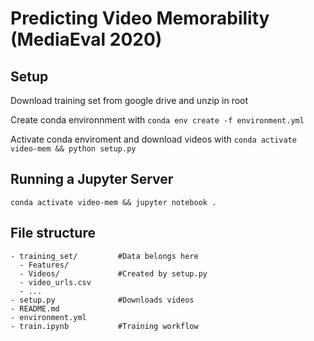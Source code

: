 # Predicting Video Memorability (MediaEval 2020)

## Setup

Download training set from google drive and unzip in root

Create conda environnment with `conda env create -f environment.yml`

Activate conda enviroment and download videos with `conda activate video-mem && python setup.py`

## Running a Jupyter Server

`conda activate video-mem && jupyter notebook .`

## File structure

```
- training_set/         #Data belongs here
  - Features/
  - Videos/             #Created by setup.py
  - video_urls.csv
  - ...
- setup.py              #Downloads videos
- README.md
- environment.yml
- train.ipynb           #Training workflow
```
